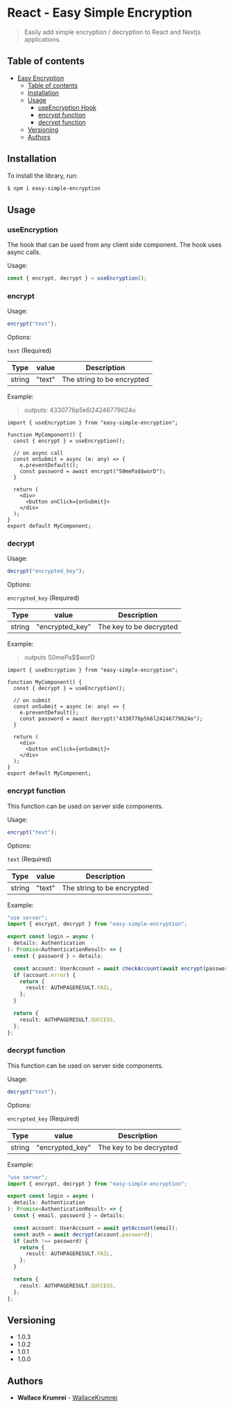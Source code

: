 # React - Easy Simple Encryption

> Easily add simple encryption / decryption to React and Nextjs applications.

## Table of contents

- [Easy Encryption](#project-name)
  - [Table of contents](#table-of-contents)
  - [Installation](#installation)
  - [Usage](#usage)
    - [useEncryption Hook](#useEncryption)
    - [encrypt function](#encrypt-function)
    - [decrypt function](#decrypt-function)
  - [Versioning](#versioning)
  - [Authors](#authors)

## Installation

To install the library, run:

```sh
$ npm i easy-simple-encryption
```

## Usage

### useEncryption

The hook that can be used from any client side component.
The hook uses async calls.

Usage:

```ts
const { encrypt, decrypt } = useEncryption();
```

### encrypt

Usage:

```ts
encrypt("text");
```

Options:

`text` (Required)

| Type   | value  | Description                |
| ------ | ------ | -------------------------- |
| string | "text" | The string to be encrypted |

Example:

> outputs: 4330776p5k6l24246779624o

```tsx
import { useEncryption } from "easy-simple-encryption";

function MyComponent() {
  const { encrypt } = useEncryption();

  // on async call
  const onSubmit = async (e: any) => {
    e.preventDefault();
    const password = await encrypt("S0mePa$$worD");
  }

  return (
    <div>
      <button onClick={onSubmit}>
    </div>
  );
}
export default MyComponent;
```

### decrypt

Usage:

```ts
decrypt("encrypted_key");
```

Options:

`encrypted_key` (Required)

| Type   | value           | Description             |
| ------ | --------------- | ----------------------- |
| string | "encrypted_key" | The key to be decrypted |

Example:

> outputs S0mePa$$worD

```tsx
import { useEncryption } from "easy-simple-encryption";

function MyComponent() {
  const { decrypt } = useEncryption();

  // on submit
  const onSubmit = async (e: any) => {
    e.preventDefault();
    const password = await decrypt("4330776p5k6l24246779624o");
  }

  return (
    <div>
      <button onClick={onSubmit}>
    </div>
  );
}
export default MyComponent;
```

### encrypt function

This function can be used on server side components.

Usage:

```ts
encrypt("text");
```

Options:

`text` (Required)

| Type   | value  | Description                |
| ------ | ------ | -------------------------- |
| string | "text" | The string to be encrypted |

Example:

```ts
"use server";
import { encrypt, decrypt } from "easy-simple-encryption";

export const login = async (
  details: Authentication
): Promise<AuthenticationResult> => {
  const { password } = details;

  const account: UserAccount = await checkAccount(await encrypt(password));
  if (account.error) {
    return {
      result: AUTHPAGERESULT.FAIL,
    };
  }

  return {
    result: AUTHPAGERESULT.SUCCESS,
  };
};
```

### decrypt function

This function can be used on server side components.

Usage:

```ts
decrypt("text");
```

Options:

`encrypted_key` (Required)

| Type   | value           | Description             |
| ------ | --------------- | ----------------------- |
| string | "encrypted_key" | The key to be decrypted |

Example:

```ts
"use server";
import { encrypt, decrypt } from "easy-simple-encryption";

export const login = async (
  details: Authentication
): Promise<AuthenticationResult> => {
  const { email, password } = details;

  const account: UserAccount = await getAccount(email);
  const auth = await decrypt(account.password);
  if (auth !== password) {
    return {
      result: AUTHPAGERESULT.FAIL,
    };
  }

  return {
    result: AUTHPAGERESULT.SUCCESS,
  };
};
```

## Versioning

- 1.0.3
- 1.0.2
- 1.0.1
- 1.0.0

## Authors

- **Wallace Krumrei** - [WallaceKrumrei](https://github.com/OutlawArtwork)
